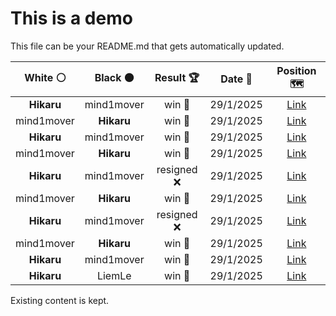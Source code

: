 # This is a demo

This file can be your README.md that gets automatically updated.

<!--START_SECTION:chessStats-->
<!-- Automatically generated with https://github.com/Balastrong/chess-stats-action -->

| White ⚪ | Black ⚫ | Result 🏆 | Date 📅 | Position 🗺️ |
|:---:|:---:|:---:|:---:|:---:|
| **Hikaru** | mind1mover | win 🥇 | 29/1/2025 | <a href="http://www.ee.unb.ca/cgi-bin/tervo/fen.pl?select=1q1r1nk1/1p3p2/5PpQ/p2pr3/P2p2Bn/6NP/1P4PK/R4R2 b - - 1 36">Link</a> |
| mind1mover | **Hikaru** | win 🥇 | 29/1/2025 | <a href="http://www.ee.unb.ca/cgi-bin/tervo/fen.pl?select=8/8/p1p2k2/PP3p2/2P5/4RK1r/3r4/2R5 w - - 1 50">Link</a> |
| **Hikaru** | mind1mover | win 🥇 | 29/1/2025 | <a href="http://www.ee.unb.ca/cgi-bin/tervo/fen.pl?select=3rr2k/pp1bqP1n/2p5/3P2p1/2P5/1P1p2N1/PQ5P/5RRK b - - 2 33">Link</a> |
| mind1mover | **Hikaru** | win 🥇 | 29/1/2025 | <a href="http://www.ee.unb.ca/cgi-bin/tervo/fen.pl?select=2r5/3k2Q1/p3p3/1p3p2/2pP4/2P3PK/1P6/4q3 b - - 5 40">Link</a> |
| **Hikaru** | mind1mover | resigned ❌ | 29/1/2025 | <a href="http://www.ee.unb.ca/cgi-bin/tervo/fen.pl?select=r3r1k1/1b3p2/pqp1nn2/1p2pNpp/P3P2Q/1PN3PP/2P2PB1/3RR1K1 w - g6 0 21">Link</a> |
| mind1mover | **Hikaru** | win 🥇 | 29/1/2025 | <a href="http://www.ee.unb.ca/cgi-bin/tervo/fen.pl?select=6r1/1pN5/3P1k2/p2Pppn1/1PN1P3/P4Pp1/7r/R4RK1 w - - 1 35">Link</a> |
| **Hikaru** | mind1mover | resigned ❌ | 29/1/2025 | <a href="http://www.ee.unb.ca/cgi-bin/tervo/fen.pl?select=6k1/1p2rpb1/p2p2p1/q2P3p/2Pn4/6PP/N1b2PB1/2NQ1RK1 w - - 4 31">Link</a> |
| mind1mover | **Hikaru** | win 🥇 | 29/1/2025 | <a href="http://www.ee.unb.ca/cgi-bin/tervo/fen.pl?select=2r3k1/p3Qp1p/q4bp1/8/3rp3/P5P1/1P2PPKP/R1B1R3 w - - 1 27">Link</a> |
| **Hikaru** | mind1mover | win 🥇 | 29/1/2025 | <a href="http://www.ee.unb.ca/cgi-bin/tervo/fen.pl?select=8/5k2/2K5/2Pp2P1/3P1n2/1p6/8/1B6 b - - 3 51">Link</a> |
| **Hikaru** | LiemLe | win 🥇 | 29/1/2025 | <a href="http://www.ee.unb.ca/cgi-bin/tervo/fen.pl?select=5rk1/3q1np1/p2N3p/1pPQ4/1P5P/P4RP1/5PK1/8 b - - 1 49">Link</a> |

<!--END_SECTION:chessStats-->

Existing content is kept.
